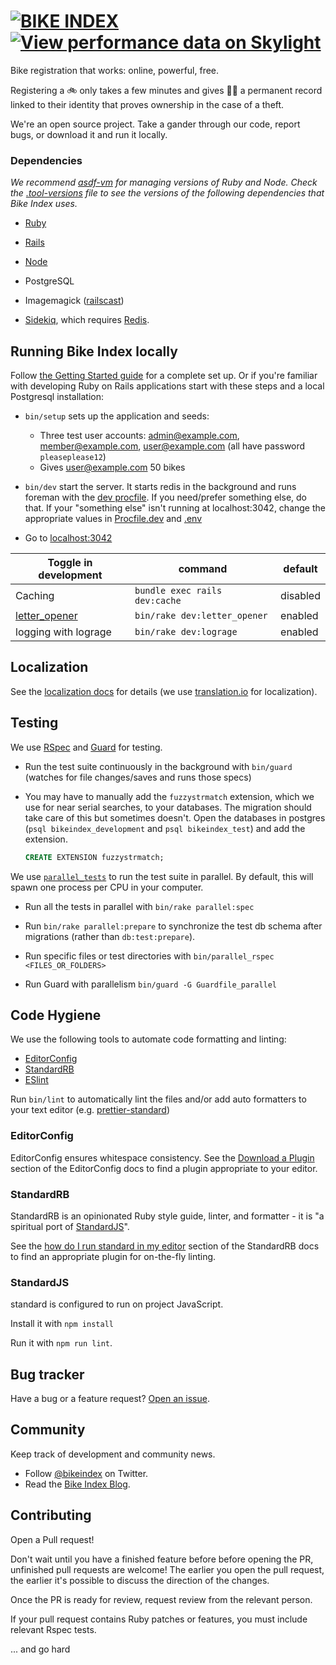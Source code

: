 # [![BIKE INDEX][bike-index-logo]][bike-index] [![View performance data on Skylight][skylight-badge]][skylight]

[bike-index-logo]: https://github.com/bikeindex/bike_index/blob/main/bike_index.png?raw=true
[skylight]: https://oss.skylight.io/app/applications/j93iQ4K2pxCP
[skylight-badge]: https://badges.skylight.io/status/j93iQ4K2pxCP.svg
[bike-index]: https://www.bikeindex.org

Bike registration that works: online, powerful, free.

Registering a 🚲 only takes a few minutes and gives 🚴‍♀️ a permanent record linked to their identity that proves ownership in the case of a theft.

We're an open source project. Take a gander through our code, report bugs, or download it and run it locally.

### Dependencies

_We recommend [asdf-vm](https://asdf-vm.com/#/) for managing versions of Ruby and Node. Check the [.tool-versions](.tool-versions) file to see the versions of the following dependencies that Bike Index uses._

- [Ruby](http://www.ruby-lang.org/en/)

- [Rails](http://rubyonrails.org/)

- [Node](https://nodejs.org/en/)

- PostgreSQL

- Imagemagick ([railscast](http://railscasts.com/episodes/374-image-manipulation?view=asciicast))

- [Sidekiq](https://github.com/mperham/sidekiq), which requires [Redis](http://redis.io/).


## Running Bike Index locally

Follow [the Getting Started guide](docs/getting-started.markdown) for a complete set up. Or if you're familiar with developing Ruby on Rails applications start with these steps and a local Postgresql installation:

- `bin/setup` sets up the application and seeds:
  - Three test user accounts: admin@example.com, member@example.com, user@example.com (all have password `pleaseplease12`)
  - Gives user@example.com 50 bikes

- `bin/dev` start the server. It starts redis in the background and runs foreman with the [dev procfile](Procfile.dev). If you need/prefer something else, do that. If your "something else" isn't running at localhost:3042, change the appropriate values in [Procfile.dev](Procfile.dev) and [.env](.env)

- Go to [localhost:3042](http://localhost:3042)

| Toggle in development | command                       | default  |
| ---------             | -------                       | -------  |
| Caching               | `bundle exec rails dev:cache` | disabled |
| [letter_opener][]     | `bin/rake dev:letter_opener`  | enabled  |
| logging with lograge  | `bin/rake dev:lograge`        | enabled  |

[letter_opener]: https://github.com/ryanb/letter_opener

## Localization

See the [localization docs](docs/localization.markdown) for details (we use [translation.io](https://translation.io/) for localization).

## Testing

We use [RSpec](https://github.com/rspec/rspec) and
[Guard](https://github.com/guard/guard) for testing.

- Run the test suite continuously in the background with `bin/guard` (watches for file changes/saves and runs those specs)

- You may have to manually add the `fuzzystrmatch` extension, which we use for
  near serial searches, to your databases. The migration should take care of
  this but sometimes doesn't. Open the databases in postgres
  (`psql bikeindex_development` and `psql bikeindex_test`) and add the extension.

  ```sql
  CREATE EXTENSION fuzzystrmatch;
  ```

We use [`parallel_tests`](https://github.com/grosser/parallel_tests/) to run the test suite in parallel. By default, this will spawn one process per CPU in your computer.

- Run all the tests in parallel with `bin/rake parallel:spec`

- Run `bin/rake parallel:prepare` to synchronize the test db schema after migrations (rather than `db:test:prepare`).

- Run specific files or test directories with `bin/parallel_rspec <FILES_OR_FOLDERS>`

- Run Guard with parallelism `bin/guard -G Guardfile_parallel`

## Code Hygiene

We use the following tools to automate code formatting and linting:

- [EditorConfig](https://editorconfig.org/)
- [StandardRB](https://github.com/testdouble/standard)
- [ESlint](https://eslint.org/)

Run `bin/lint` to automatically lint the files and/or add auto formatters to your text editor (e.g. [prettier-standard](https://github.com/sheerun/prettier-standard))

### EditorConfig

EditorConfig ensures whitespace consistency. See the [Download a
Plugin][editorconfig-plugin] section of the EditorConfig docs to find a plugin
appropriate to your editor.

[editorconfig-plugin]: https://editorconfig.org/#download

### StandardRB

StandardRB is an opinionated Ruby style guide, linter, and formatter - it is "a spiritual port of [StandardJS](https://standardjs.com/)".

See the [how do I run standard in my editor](standardrb-plugin) section of the StandardRB docs to find an appropriate plugin for on-the-fly linting.

[standardrb-plugin]: https://github.com/testdouble/standard#how-do-i-run-standard-in-my-editor

### StandardJS

standard is configured to run on project JavaScript.

Install it with `npm install`

Run it with `npm run lint`.

## Bug tracker

Have a bug or a feature request? [Open an issue](https://github.com/bikeindex/bike_index/issues/new).


## Community

Keep track of development and community news.

- Follow [@bikeindex](http://twitter.com/bikeindex) on Twitter.
- Read the [Bike Index Blog](https://bikeindex.org/blog).

## Contributing

Open a Pull request!

Don't wait until you have a finished feature before before opening the PR, unfinished pull requests are welcome! The earlier you open the pull request, the earlier it's possible to discuss the direction of the changes.

Once the PR is ready for review, request review from the relevant person.

If your pull request contains Ruby patches or features, you must include relevant Rspec tests.


... and go hard
